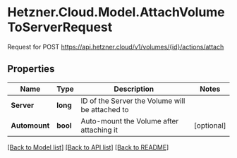 # Hetzner.Cloud.Model.AttachVolumeToServerRequest
Request for POST https://api.hetzner.cloud/v1/volumes/{id}/actions/attach

## Properties

Name | Type | Description | Notes
------------ | ------------- | ------------- | -------------
**Server** | **long** | ID of the Server the Volume will be attached to | 
**Automount** | **bool** | Auto-mount the Volume after attaching it | [optional] 

[[Back to Model list]](../../README.md#documentation-for-models) [[Back to API list]](../../README.md#documentation-for-api-endpoints) [[Back to README]](../../README.md)

